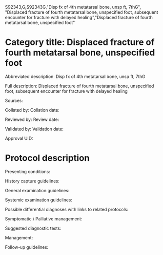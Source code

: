 S92343,G,S92343G,"Disp fx of 4th metatarsal bone, unsp ft, 7thG", "Displaced fracture of fourth metatarsal bone, unspecified foot, subsequent encounter for fracture with delayed healing","Displaced fracture of fourth metatarsal bone, unspecified foot"
# Category title: Displaced fracture of fourth metatarsal bone, unspecified foot

Abbreviated description: Disp fx of 4th metatarsal bone, unsp ft, 7thG

Full description: Displaced fracture of fourth metatarsal bone, unspecified foot, subsequent encounter for fracture with delayed healing

Sources:

Collated by:
Collation date:

Reviewed by:
Review date:

Validated by:
Validation date:

Approval UID:

# Protocol description

Presenting conditions:

History capture guidelines:

General examination guidelines:

Systemic examination guidelines:

Possible differential diagnoses with links to related protocols:

Symptomatic / Palliative management:

Suggested diagnostic tests:

Management:

Follow-up guidelines:
